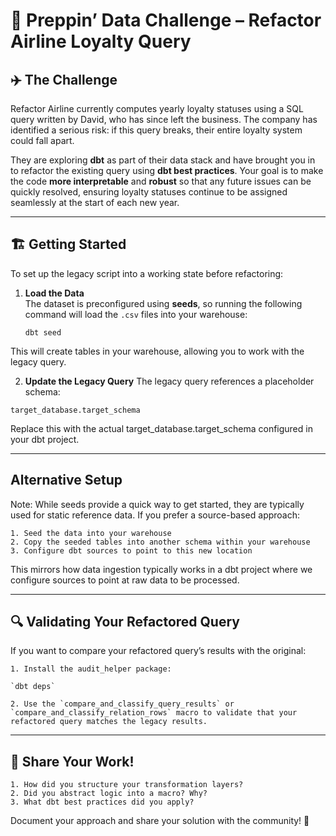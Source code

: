 # 🛫 Preppin’ Data Challenge – Refactor Airline Loyalty Query

## ✈️ The Challenge

Refactor Airline currently computes yearly loyalty statuses using a SQL query written by David, who has since left the business. The company has identified a serious risk: if this query breaks, their entire loyalty system could fall apart.  

They are exploring **dbt** as part of their data stack and have brought you in to refactor the existing query using **dbt best practices**. Your goal is to make the code **more interpretable** and **robust** so that any future issues can be quickly resolved, ensuring loyalty statuses continue to be assigned seamlessly at the start of each new year.

---

## 🏗️ Getting Started

To set up the legacy script into a working state before refactoring:

1. **Load the Data**  
   The dataset is preconfigured using **seeds**, so running the following command will load the `.csv` files into your warehouse:  
   ```
   dbt seed
   ```
This will create tables in your warehouse, allowing you to work with the legacy query.

2. **Update the Legacy Query**
The legacy query references a placeholder schema:
```
target_database.target_schema
```
Replace this with the actual target_database.target_schema configured in your dbt project.

---

## Alternative Setup

Note: While seeds provide a quick way to get started, they are typically used for static reference data. If you prefer a source-based approach:

    1. Seed the data into your warehouse
    2. Copy the seeded tables into another schema within your warehouse
    3. Configure dbt sources to point to this new location

This mirrors how data ingestion typically works in a dbt project where we configure sources to point at raw data to be processed.

---

## 🔍 Validating Your Refactored Query

If you want to compare your refactored query’s results with the original:

    1. Install the audit_helper package:

    `dbt deps`

    2. Use the `compare_and_classify_query_results` or `compare_and_classify_relation_rows` macro to validate that your refactored query matches the legacy results.

---

## 📢 Share Your Work!

    1. How did you structure your transformation layers?
    2. Did you abstract logic into a macro? Why?
    3. What dbt best practices did you apply?

Document your approach and share your solution with the community! 🚀
